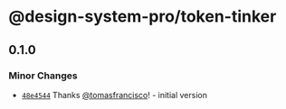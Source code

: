 # @design-system-pro/token-tinker

## 0.1.0

### Minor Changes

- [`48e4544`](https://github.com/Design-System-Pro/token-tinker/commit/48e4544978960b205fd8e57a1b228f75cb9bee17) Thanks [@tomasfrancisco](https://github.com/tomasfrancisco)! - initial version
